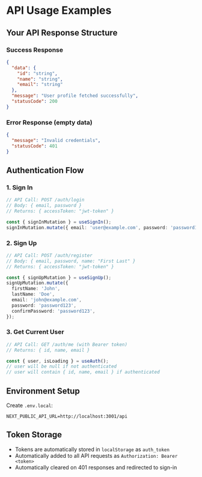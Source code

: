 # API Usage Examples

## Your API Response Structure

### Success Response

```json
{
  "data": {
    "id": "string",
    "name": "string",
    "email": "string"
  },
  "message": "User profile fetched successfully",
  "statusCode": 200
}
```

### Error Response (empty data)

```json
{
  "message": "Invalid credentials",
  "statusCode": 401
}
```

## Authentication Flow

### 1. Sign In

```typescript
// API Call: POST /auth/login
// Body: { email, password }
// Returns: { accessToken: "jwt-token" }

const { signInMutation } = useSignIn();
signInMutation.mutate({ email: 'user@example.com', password: 'password123' });
```

### 2. Sign Up

```typescript
// API Call: POST /auth/register
// Body: { email, password, name: "First Last" }
// Returns: { accessToken: "jwt-token" }

const { signUpMutation } = useSignUp();
signUpMutation.mutate({
  firstName: 'John',
  lastName: 'Doe',
  email: 'john@example.com',
  password: 'password123',
  confirmPassword: 'password123',
});
```

### 3. Get Current User

```typescript
// API Call: GET /auth/me (with Bearer token)
// Returns: { id, name, email }

const { user, isLoading } = useAuth();
// user will be null if not authenticated
// user will contain { id, name, email } if authenticated
```

## Environment Setup

Create `.env.local`:

```
NEXT_PUBLIC_API_URL=http://localhost:3001/api
```

## Token Storage

- Tokens are automatically stored in `localStorage` as `auth_token`
- Automatically added to all API requests as `Authorization: Bearer <token>`
- Automatically cleared on 401 responses and redirected to sign-in
